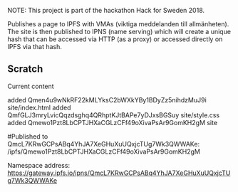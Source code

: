 NOTE: This project is part of the hackathon Hack for Sweden 2018.

Publishes a page to IPFS with VMAs (viktiga meddelanden till allmänheten). The site is then published to IPNS (name serving) which will create a unique hash that can be accessed via HTTP (as a proxy) or accessed directly on IPFS via that hash.


Scratch
---

Current content

added Qmen4u9wNkRF22kMLYksC2bWXkYBy1BDyZz5nihdzMuJ9i site/index.html
added QmfGLJ3mryLvicQqzdsghq4QRhptKJtBAPe7yDJxsBGSuy site/style.css
added Qmewo1Pzt8LbCPTJHXaCGLzCFf49oXivaPsAr9GomKH2gM site

#Published to QmcL7KRwGCPsABq4YhJA7XeGHuXuUQxjcTUg7Wk3QWWAKe: /ipfs/Qmewo1Pzt8LbCPTJHXaCGLzCFf49oXivaPsAr9GomKH2gM

Namespace address: https://gateway.ipfs.io/ipns/QmcL7KRwGCPsABq4YhJA7XeGHuXuUQxjcTUg7Wk3QWWAKe
